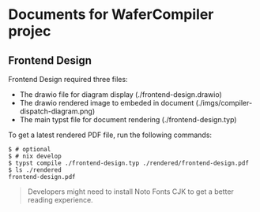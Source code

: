 # Documents for WaferCompiler projec

## Frontend Design
Frontend Design required three files:
* The drawio file for diagram display (./frontend-design.drawio)
* The drawio rendered image to embeded in document (./imgs/compiler-dispatch-diagram.png)
* The main typst file for document rendering (./frontend-design.typ)

To get a latest rendered PDF file, run the following commands:

```console
$ # optional
$ # nix develop
$ typst compile ./frontend-design.typ ./rendered/frontend-design.pdf
$ ls ./rendered
frontend-design.pdf
```

> Developers might need to install Noto Fonts CJK to get a better reading experience.
